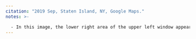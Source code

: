 ```yaml
---
citation: "2019 Sep, Staten Island, NY, Google Maps."
notes: >-

  - In this image, the lower right area of the upper left window appears to have an artifact introduced by Google in the process of creating a composite image. 
---
```



